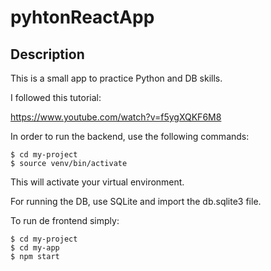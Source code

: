 # pyhtonReactApp

## Description

This is a small app to practice Python and DB skills.

I followed this tutorial:

https://www.youtube.com/watch?v=f5ygXQKF6M8

In order to run the backend, use the following commands:

```
$ cd my-project
$ source venv/bin/activate
```

This will activate your virtual environment.

For running the DB, use SQLite and import the db.sqlite3 file.

To run de frontend simply:

```
$ cd my-project
$ cd my-app
$ npm start
```